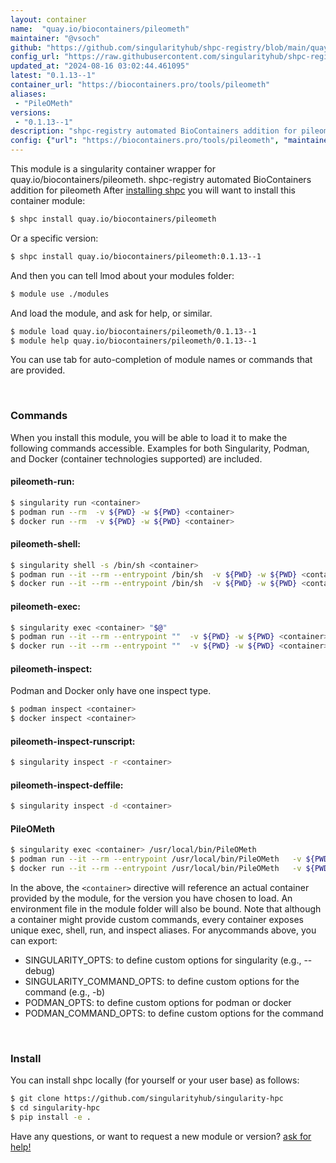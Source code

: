 ```yaml
---
layout: container
name:  "quay.io/biocontainers/pileometh"
maintainer: "@vsoch"
github: "https://github.com/singularityhub/shpc-registry/blob/main/quay.io/biocontainers/pileometh/container.yaml"
config_url: "https://raw.githubusercontent.com/singularityhub/shpc-registry/main/quay.io/biocontainers/pileometh/container.yaml"
updated_at: "2024-08-16 03:02:44.461095"
latest: "0.1.13--1"
container_url: "https://biocontainers.pro/tools/pileometh"
aliases:
 - "PileOMeth"
versions:
 - "0.1.13--1"
description: "shpc-registry automated BioContainers addition for pileometh"
config: {"url": "https://biocontainers.pro/tools/pileometh", "maintainer": "@vsoch", "description": "shpc-registry automated BioContainers addition for pileometh", "latest": {"0.1.13--1": "sha256:f9fa605d8a8b41d389fbba7f8d963e273e58d9b3959424e37f8e367935e8ecbc"}, "tags": {"0.1.13--1": "sha256:f9fa605d8a8b41d389fbba7f8d963e273e58d9b3959424e37f8e367935e8ecbc"}, "docker": "quay.io/biocontainers/pileometh", "aliases": {"PileOMeth": "/usr/local/bin/PileOMeth"}}
---
```


This module is a singularity container wrapper for quay.io/biocontainers/pileometh.
shpc-registry automated BioContainers addition for pileometh
After [installing shpc](#install) you will want to install this container module:


```bash
$ shpc install quay.io/biocontainers/pileometh
```

Or a specific version:

```bash
$ shpc install quay.io/biocontainers/pileometh:0.1.13--1
```

And then you can tell lmod about your modules folder:

```bash
$ module use ./modules
```

And load the module, and ask for help, or similar.

```bash
$ module load quay.io/biocontainers/pileometh/0.1.13--1
$ module help quay.io/biocontainers/pileometh/0.1.13--1
```

You can use tab for auto-completion of module names or commands that are provided.

<br>

### Commands

When you install this module, you will be able to load it to make the following commands accessible.
Examples for both Singularity, Podman, and Docker (container technologies supported) are included.

#### pileometh-run:

```bash
$ singularity run <container>
$ podman run --rm  -v ${PWD} -w ${PWD} <container>
$ docker run --rm  -v ${PWD} -w ${PWD} <container>
```

#### pileometh-shell:

```bash
$ singularity shell -s /bin/sh <container>
$ podman run --it --rm --entrypoint /bin/sh  -v ${PWD} -w ${PWD} <container>
$ docker run --it --rm --entrypoint /bin/sh  -v ${PWD} -w ${PWD} <container>
```

#### pileometh-exec:

```bash
$ singularity exec <container> "$@"
$ podman run --it --rm --entrypoint ""  -v ${PWD} -w ${PWD} <container> "$@"
$ docker run --it --rm --entrypoint ""  -v ${PWD} -w ${PWD} <container> "$@"
```

#### pileometh-inspect:

Podman and Docker only have one inspect type.

```bash
$ podman inspect <container>
$ docker inspect <container>
```

#### pileometh-inspect-runscript:

```bash
$ singularity inspect -r <container>
```

#### pileometh-inspect-deffile:

```bash
$ singularity inspect -d <container>
```


#### PileOMeth

```bash
$ singularity exec <container> /usr/local/bin/PileOMeth
$ podman run --it --rm --entrypoint /usr/local/bin/PileOMeth   -v ${PWD} -w ${PWD} <container> -c " $@"
$ docker run --it --rm --entrypoint /usr/local/bin/PileOMeth   -v ${PWD} -w ${PWD} <container> -c " $@"
```



In the above, the `<container>` directive will reference an actual container provided
by the module, for the version you have chosen to load. An environment file in the
module folder will also be bound. Note that although a container
might provide custom commands, every container exposes unique exec, shell, run, and
inspect aliases. For anycommands above, you can export:

 - SINGULARITY_OPTS: to define custom options for singularity (e.g., --debug)
 - SINGULARITY_COMMAND_OPTS: to define custom options for the command (e.g., -b)
 - PODMAN_OPTS: to define custom options for podman or docker
 - PODMAN_COMMAND_OPTS: to define custom options for the command

<br>

### Install

You can install shpc locally (for yourself or your user base) as follows:

```bash
$ git clone https://github.com/singularityhub/singularity-hpc
$ cd singularity-hpc
$ pip install -e .
```

Have any questions, or want to request a new module or version? [ask for help!](https://github.com/singularityhub/singularity-hpc/issues)